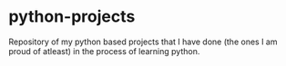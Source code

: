 # python-projects
Repository of my python based projects that I have done (the ones I am proud of atleast) in the process of learning python.

